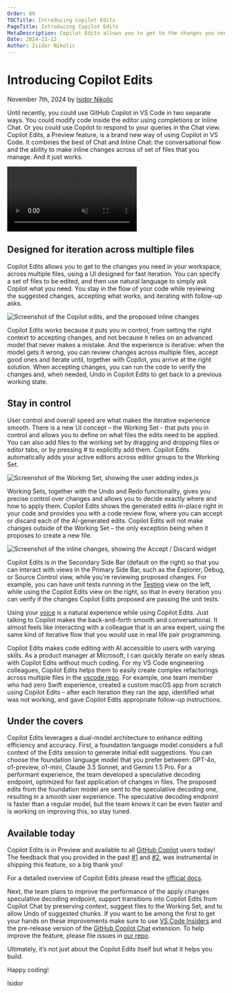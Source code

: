 ```yaml
---
Order: 89
TOCTitle: Introducing Copilot Edits
PageTitle: Introducing Copilot Edits
MetaDescription: Copilot Edits allows you to get to the changes you need in your workspace, across multiple files, using a UI designed for fast iteration. You can specify a set of files to be edited, and then use natural language to simply ask Copilot what you need. You stay in the flow of your code while reviewing the suggested changes, accepting what works, and iterating with follow-up asks.
Date: 2024-11-12
Author: Isidor Nikolic
---
```


# Introducing Copilot Edits

November 7th, 2024 by [Isidor Nikolic](https://x.com/isidorn)

Until recently, you could use GitHub Copilot in VS Code in two separate ways. You could modify code inside the editor using completions or Inline Chat. Or you could use Copilot to respond to your queries in the Chat view. Copilot Edits, a Preview feature, is a brand new way of using Copilot in VS Code. It combines the best of Chat and Inline Chat: the conversational flow and the ability to make inline changes across of set of files that you manage. And it just works.

<video src="blog-video-demo.mp4" title="Copilot Edits video" autoplay muted controls></video>

## Designed for iteration across multiple files

Copilot Edits allows you to get to the changes you need in your workspace, across multiple files, using a UI designed for fast iteration. You can specify a set of files to be edited, and then use natural language to simply ask Copilot what you need. You stay in the flow of your code while reviewing the suggested changes, accepting what works, and iterating with follow-up asks.

![Screenshot of the Copilot edits, and the proposed inline changes](copilot-edits.png)

Copilot Edits works because it puts you in control, from setting the right context to accepting changes, and not because it relies on an advanced model that never makes a mistake. And the experience is iterative: when the model gets it wrong, you can review changes across multiple files, accept good ones and iterate until, together with Copilot, you arrive at the right solution. When accepting changes, you can run the code to verify the changes and, when needed, Undo in Copilot Edits to get back to a previous working state.

## Stay in control

User control and overall speed are what makes the iterative experience smooth. There is a new UI concept – the Working Set - that puts you in control and allows you to define on what files the edits need to be applied. You can also add files to the working set by dragging and dropping files or editor tabs, or by pressing # to explicitly add them. Copilot Edits automatically adds your active editors across editor groups to the Working Set.

![Screenshot of the Working Set, showing the user adding index.js](working-set.png)

Working Sets, together with the Undo and Redo functionality, gives you precise control over changes and allows you to decide exactly where and how to apply them. Copilot Edits shows the generated edits in-place right in your code and provides you with a code review flow, where you can accept or discard each of the AI-generated edits. Copilot Edits will not make changes outside of the Working Set – the only exception being when it proposes to create a new file.

![Screenshot of the inline changes, showing the Accept / Discard widget](changes.png)

Copilot Edits is in the Secondary Side Bar (default on the right) so that you can interact with views in the Primary Side Bar, such as the Explorer, Debug, or Source Control view, while you’re reviewing proposed changes. For example, you can have unit tests running in the [Testing](https://code.visualstudio.com/docs/editor/testing) view on the left, while using the Copilot Edits view on the right, so that in every iteration you can verify if the changes Copilot Edits proposed are passing the unit tests.

Using your [voice](https://marketplace.visualstudio.com/items?itemName=ms-vscode.vscode-speech) is a natural experience while using Copilot Edits. Just talking to Copilot makes the back-and-forth smooth and conversational. It almost feels like interacting with a colleague that is an area expert, using the same kind of iterative flow that you would use in real life pair programming.

Copilot Edits makes code editing with AI accessible to users with varying skills. As a product manager at Microsoft, I can quickly iterate on early ideas with Copilot Edits without much coding. For my VS Code engineering colleagues, Copilot Edits helps them to easily create complex refactorings across multiple files in the [vscode repo]( https://github.com/microsoft/vscode). For example, one team member who had zero Swift experience, created a custom macOS app from scratch using Copilot Edits – after each iteration they ran the app, identified what was not working, and gave Copilot Edits appropriate follow-up instructions.

## Under the covers

Copilot Edits leverages a dual-model architecture to enhance editing efficiency and accuracy. First, a foundation language model considers a full context of the Edits session to generate initial edit suggestions. You can choose the foundation language model that you prefer between: GPT-4o, o1-preview, o1-mini, Claude 3.5 Sonnet, and Gemini 1.5 Pro. For a performant experience, the team developed a speculative decoding endpoint, optimized for fast application of changes in files. The proposed edits from the foundation model are sent to the speculative decoding one, resulting in a smooth user experience.  The speculative decoding endpoint is faster than a regular model, but the team knows it can be even faster and is working on improving this, so stay tuned.

## Available today

Copilot Edits is in Preview and available to all [GitHub Copilot]( https://marketplace.visualstudio.com/items?itemName=GitHub.copilot) users today! The feedback that you provided in the past [#1](https://github.com/microsoft/vscode-copilot-release/issues/95) and [#2](https://github.com/microsoft/vscode-copilot-release/issues/1098), was instrumental in shipping this feature, so a big thank you!

For a detailed overview of Copilot Edits please read the [official docs](https://code.visualstudio.com/docs/copilot/copilot-edits).

Next, the team plans to improve the performance of the apply changes speculative decoding endpoint, support transitions into Copilot Edits from Copilot Chat by preserving context, suggest files to the Working Set, and to allow Undo of suggested chunks.
If you want to be among the first to get your hands on these improvements make sure to use [VS Code Insiders]( https://code.visualstudio.com/insiders/) and the pre-release version of the [GitHub Copilot Chat]( https://marketplace.visualstudio.com/items?itemName=GitHub.copilot-chat) extension. To help improve the feature, please file issues in [our repo](https://github.com/microsoft/vscode-copilot-release).

Ultimately, it’s not just about the Copilot Edits itself but what it helps you build.

Happy coding!

Isidor

